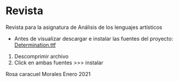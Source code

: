 # Revista
Revista para la asignatura de Análisis de los lenguajes artísticos

- Antes de visualizar descargar e instalar las fuentes del proyecto: [Determination.ttf](https://github.com/batstuff/revista/blob/main/determination.zip?raw=true)
1. Descomprimir archivo
2. Click en ambas fuentes >>> instalar

Rosa caracuel Morales
Enero 2021
